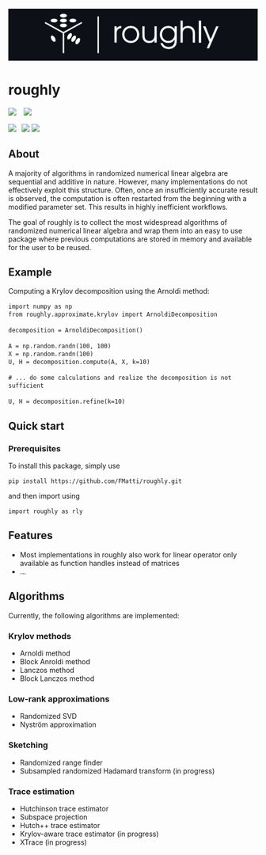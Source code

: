 ![roughly logo](graphics/icon.png)

# roughly

![](https://img.shields.io/badge/-Compatibility-gray?style=flat-square) &ensp;
![](https://img.shields.io/badge/Python_3.8+-white?style=flat-square&logo=python&color=white&logoColor=white&labelColor=gray)

![](https://img.shields.io/badge/-Dependencies-gray?style=flat-square)&ensp;
![](https://img.shields.io/badge/NumPy-white?style=flat-square&logo=numpy&color=white&logoColor=white&labelColor=gray)
![](https://img.shields.io/badge/SciPy-white?style=flat-square&logo=scipy&color=white&logoColor=white&labelColor=gray)

## About

A majority of algorithms in randomized numerical linear algebra are sequential and additive in nature. However, many implementations do not effectively exploit this structure. Often, once an insufficiently accurate result is observed, the computation is often restarted from the beginning with a modified parameter set. This results in highly inefficient workflows.

The goal of roughly is to collect the most widespread algorithms of randomized numerical linear algebra and wrap them into an easy to use package where previous computations are stored in memory and available for the user to be reused.

## Example

Computing a Krylov decomposition using the Arnoldi method:

```[python]
import numpy as np
from roughly.approximate.krylov import ArnoldiDecomposition

decomposition = ArnoldiDecomposition()

A = np.random.randn(100, 100)
X = np.random.randn(100)
U, H = decomposition.compute(A, X, k=10)

# ... do some calculations and realize the decomposition is not sufficient

U, H = decomposition.refine(k=10)
```

## Quick start

### Prerequisites

To install this package, simply use

```[python]
pip install https://github.com/FMatti/roughly.git
```

and then import using

```[python]
import roughly as rly
```

## Features

- Most implementations in roughly also work for linear operator only available as function handles instead of matrices
- ...

## Algorithms

Currently, the following algorithms are implemented:

### Krylov methods

- Arnoldi method
- Block Anroldi method
- Lanczos method
- Block Lanczos method

### Low-rank approximations

- Randomized SVD
- Nyström approximation

### Sketching

- Randomized range finder
- Subsampled randomized Hadamard transform (in progress)

### Trace estimation

- Hutchinson trace estimator
- Subspace projection
- Hutch++ trace estimator
- Krylov-aware trace estimator (in progress)
- XTrace (in progress)
